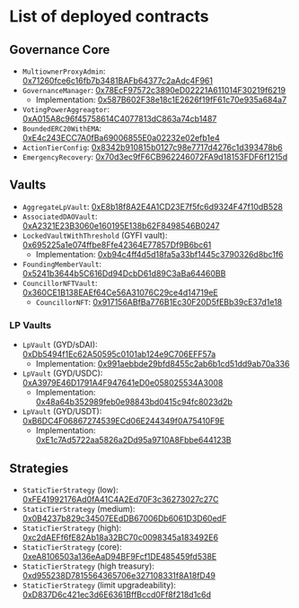 # List of deployed contracts

## Governance Core

* `MultiownerProxyAdmin`: [0x71260fce6c16fb7b3481BAFb64377c2aAdc4F961](https://etherscan.io/address/0x71260fce6c16fb7b3481BAFb64377c2aAdc4F961)
* `GovernanceManager`: [0x78EcF97572c3890eD02221A611014F30219f6219](https://etherscan.io/address/0x78EcF97572c3890eD02221A611014F30219f6219)
  * Implementation: [0x587B602F38e18c1E2626f19fF61c70e935a684a7](https://etherscan.io/address/0x587B602F38e18c1E2626f19fF61c70e935a684a7)
* `VotingPowerAggreagtor`: [0xA015A8c96f45758614C4077813dC863a74cb1487](https://etherscan.io/address/0xA015A8c96f45758614C4077813dC863a74cb1487)
* `BoundedERC20WithEMA`: [0xE4c243ECC7A0fBa69006855E0a02232e02efb1e4](https://etherscan.io/address/0xE4c243ECC7A0fBa69006855E0a02232e02efb1e4)
* `ActionTierConfig`: [0x8342b910815b0127c98e7717d4276c1d393478b6](https://etherscan.io/address/0x8342b910815b0127c98e7717d4276c1d393478b6)
* `EmergencyRecovery`: [0x70d3ec9fF6CB962246072FA9d18153FDF6f1215d](https://etherscan.io/address/0x70d3ec9fF6CB962246072FA9d18153FDF6f1215d)

## Vaults

* `AggregateLpVault`: [0xE8b18f8A2E4A1CD23E7f5fc6d9324F47f10dB528](https://etherscan.io/address/0xE8b18f8A2E4A1CD23E7f5fc6d9324F47f10dB528)
* `AssociatedDAOVault`: [0xA2321E23B3060e160195E138b62F8498546B0247](https://etherscan.io/address/0xA2321E23B3060e160195E138b62F8498546B0247)
* `LockedVaultWithThreshold` (GYFI vault): [0x695225a1e074ffbe8Ffe42364E77857Df9B6bc61](https://etherscan.io/address/0x695225a1e074ffbe8Ffe42364E77857Df9B6bc61)
  * Implementation: [0xb94c4ff4d5d18fa5a33bf1445c3790326d8bc1f6](https://etherscan.io/address/0xb94c4ff4d5d18fa5a33bf1445c3790326d8bc1f6)
* `FoundingMemberVault`: [0x5241b3644b5C616Dd94DcbD61d89C3aBa64460BB](https://etherscan.io/address/0x5241b3644b5C616Dd94DcbD61d89C3aBa64460BB)
* `CouncillorNFTVault`: [0x360CE1B138EAEf64Ce56A31076C29ce4d14719eE](https://etherscan.io/address/0x360CE1B138EAEf64Ce56A31076C29ce4d14719eE)
  * `CouncillorNFT`: [0x917156ABfBa776B1Ec30F20D5fEBb39cE37d1e18](https://etherscan.io/address/0x917156ABfBa776B1Ec30F20D5fEBb39cE37d1e18)

### LP Vaults

* `LpVault` (GYD/sDAI): [0xDb5494f1Ec62A50595c0101ab124e9C706EFF57a](https://etherscan.io/address/0xDb5494f1Ec62A50595c0101ab124e9C706EFF57a)
  * Implementation: [0x991aebbde29bfd8455c2ab6b1cd51dd9ab70a336](https://etherscan.io/address/0x991aebbde29bfd8455c2ab6b1cd51dd9ab70a336)
* `LpVault` (GYD/USDC): [0xA3979E46D1791A4F947641eD0e058025534A3008](https://etherscan.io/address/0xA3979E46D1791A4F947641eD0e058025534A3008)
  * Implementation: [0x48a64b352989feb0e98843bd0415c94fc8023d2b](https://etherscan.io/address/0x48a64b352989feb0e98843bd0415c94fc8023d2b)
* `LpVault` (GYD/USDT): [0xB6DC4F06867274539ECd06E244349f0A75410F9E](https://etherscan.io/address/0xB6DC4F06867274539ECd06E244349f0A75410F9E)
  * Implementation: [0xE1c7Ad5722aa5826a2Dd95a9710A8Fbbe644123B](https://etherscan.io/address/0xE1c7Ad5722aa5826a2Dd95a9710A8Fbbe644123B)

## Strategies

* `StaticTierStrategy` (low): [0xFE41992176Ad0fA41C4A2Ed70F3c36273027c27C](https://etherscan.io/address/0xFE41992176Ad0fA41C4A2Ed70F3c36273027c27C) 
* `StaticTierStrategy` (medium): [0x0B4237b829c34507EEdDB67006Db6061D3D60edF](https://etherscan.io/address/0x0B4237b829c34507EEdDB67006Db6061D3D60edF) 
* `StaticTierStrategy` (high): [0xc2dAEFf6fE82Ab18a32BC70c0098345a183492E6](https://etherscan.io/address/0xc2dAEFf6fE82Ab18a32BC70c0098345a183492E6) 
* `StaticTierStrategy` (core): [0xeA8106503a136eAaD94BF9Fcf1DE485459fd538E](https://etherscan.io/address/0xeA8106503a136eAaD94BF9Fcf1DE485459fd538E)
* `StaticTierStrategy` (high treasury): [0xd955238D7815564365706e327108331f8A18fD49](https://etherscan.io/address/0xd955238D7815564365706e327108331f8A18fD49) 
* `StaticTierStrategy` (limit upgradeability): [0xD837D6c421ec3d6E6361BffBccd0Ff8f218d1c6d](https://etherscan.io/address/0xD837D6c421ec3d6E6361BffBccd0Ff8f218d1c6d)
